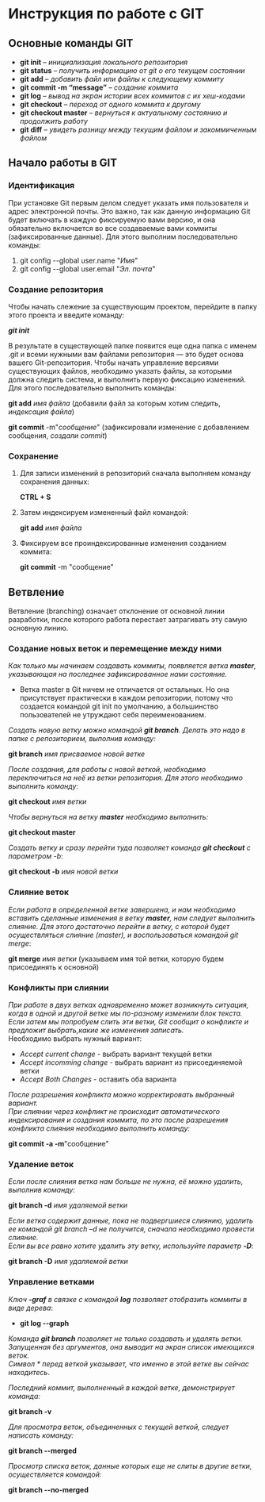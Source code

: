# Инструкция по работе c GIT

## Основные команды GIT

* **git init** – _инициализация локального репозитория_
* **git status** – _получить информацию от git о его текущем состоянии_
* **git add** – _добавить файл или файлы к следующему коммиту_
* **git commit -m “message”** – _создание коммита_
* __git log__ – *вывод на экран истории всех коммитов с их хеш-кодами*
* __git checkout__ – *переход от одного коммита к другому*
* __git checkout master__ – *вернуться к актуальному состоянию и продолжить работу*
* __git diff__ – *увидеть разницу между текущим файлом и закоммиченным файлом*

## Начало работы в GIT

### Идентификация
При установке Git первым делом следует указать имя пользователя и адрес электронной почты. Это важно, так как данную информацию Git будет включать в каждую фиксируемую вами версию, и она обязательно включается во все создаваемые вами коммиты (зафиксированные данные). Для этого выполним последовательно команды:
1. git config --global user.name "*Имя*"
2. git config --global user.email "*Эл. почта*"

### Создание репозитория
Чтобы начать слежение за существующим проектом, перейдите в папку этого проекта и введите команду: 

***git init***

В результате в существующей папке появится еще одна папка с именем .git и всеми нужными вам файлами репозитория — это будет основа вашего Git-репозитория. Чтобы начать управление версиями существующих файлов, необходимо указать файлы, за которыми должна следить система, и выполнить первую фиксацию изменений. Для этого последовательно выполнить команды:

**git add** _имя файла_ (добавили файл за которым хотим следить, *индексация файла*)

**git commit** -m"_сообщение_" (зафиксировали изменение с добавлением сообщения, *создали commit*)

### Сохранение 

1. Для записи изменений в репозиторий сначала выполняем команду сохранения данных:

    **CTRL + S**

2. Затем индексируем измененный файл командой:

    **git add** _имя файла_

3.  Фиксируем все проиндексированные изменения созданием коммита:

    **git commit** -m "сообщение"

## Ветвление
Ветвление (branching) означает отклонение от основной линии разработки, после которого работа перестает затрагивать эту самую основную линию.
### Создание новых веток и перемещение между ними

*Как только мы начинаем создавать коммиты, появляется ветка **master**, указывающая на последнее зафиксированное нами состояние.*  
* Ветка master в Git ничем не отличается от остальных. Но она присутствует практически в каждом репозитории, потому что создается командой git init по умолчанию, а большинство пользователей не утруждают себя переименованием.

*Создать новую ветку можно командой **git branch**.
Делать это надо в папке с репозиторием, выполнив команду:*

**git branch** _имя присваемое новой ветке_

*После создания, для работы с новой веткой, необходимо переключиться на неё из ветки репозитория. Для этого необходимо выполнить команду*:

**git checkout** _имя ветки_

*Чтобы вернуться на ветку **master** необходимо выполнить:*

**git checkout master**

*Создать ветку и сразу перейти туда позволяет 
команда **git checkout** с параметром -b*:

**git checkout -b** _имя новой ветки_

### Слияние веток
*Если работа в определенной ветке завершена, и нам необходимо вставить сделанные изменения в ветку **master**, нам следует выполнить слияние. Для этого достаточно перейти в ветку, с которой будет осуществляться слияние (master), и воспользоваться командой git merge*:

**git merge** _имя ветки_ (указываем имя той ветки, которую будем присоединять к основной)

### Конфликты при слиянии

*При работе в двух ветках одновременно может возникнуть ситуация, когда в одной и другой ветке мы по-разному изменили блок текста. Если затем мы попробуем слить эти ветки, Git сообщит о конфликте и предложит выбрать,какие же изменения записать.*  
Необходимо выбрать нужный вариант:

* _Accept current change_ - выбрать вариант текущей ветки
* _Accept incomming change_ - выбрать вариант из присоединяемой ветки
* _Accept Both Changes_ - оставить оба варианта

*После разрешения конфликта можно корректировать выбранный вариант.*  
*При слиянии через конфликт не происходит автоматического индексирования и создания коммита, по это после разрешения конфликта слияния необходимо выполнить команду:*

**git commit -a -m**"сообщение"

### Удаление веток

*Если после слияния ветка нам больше не нужна, её можно удалить, выполнив команду:*

**git branch -d** _имя удаляемой ветки_

*Если ветка содержит данные, пока не подвергшиеся слиянию, удалить ее командой git branch –d не получится, сначала необходимо провести слияние.*  
*Если вы все равно хотите удалить эту ветку, используйте параметр __-D__*:

**git branch -D** _имя удаляемой ветки_

### Управление ветками

*Ключ **-graf** в связке с командой **log** позволяет отобразить коммиты в виде дерева*:

* **git log --graph**

*Команда **git branch** позволяет не только создавать и удалять ветки. Запущенная 
без аргументов, она выводит на экран список имеющихся веток.*  
*Cимвол * перед веткой указывает, что именно 
в этой ветке вы сейчас находитесь*.

*Последний коммит, выполненный в каждой ветке, демонстрирует команда:*

**git branch -v**

*Для просмотра веток, объединенных с текущей веткой, следует написать команду:*

**git branch --merged**

*Просмотр списка веток, данные которых еще не слиты в другие ветки, осуществляется командой:*

**git branch --no-merged**